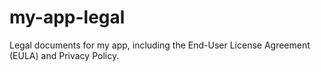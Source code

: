 # my-app-legal
Legal documents for my app, including the End-User License Agreement (EULA) and Privacy Policy.
